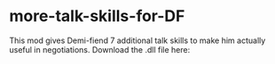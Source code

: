 #  more-talk-skills-for-DF
This mod gives Demi-fiend 7 additional talk skills to make him actually useful in negotiations.
Download the .dll file here: []()
